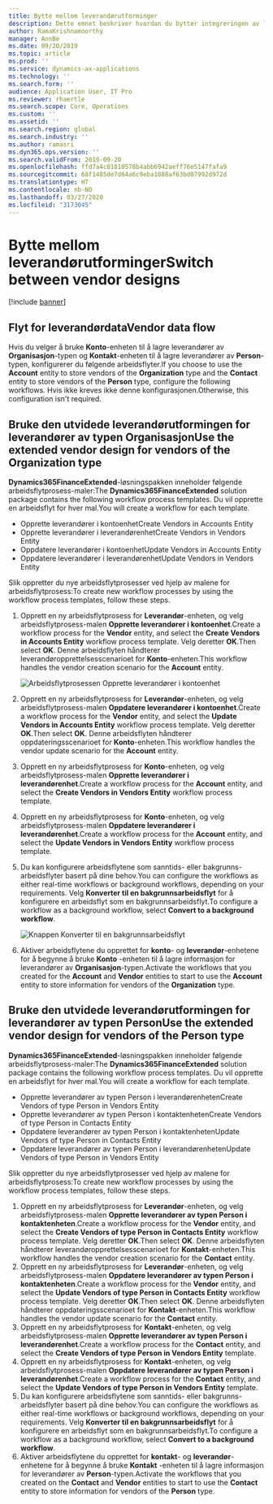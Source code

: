 ```yaml
---
title: Bytte mellom leverandørutforminger
description: Dette emnet beskriver hvordan du bytter integreringen av leverandørdata mellom Finance and Operations-apper og Common Data Service.
author: RamaKrishnamoorthy
manager: AnnBe
ms.date: 09/20/2019
ms.topic: article
ms.prod: ''
ms.service: dynamics-ax-applications
ms.technology: ''
ms.search.form: ''
audience: Application User, IT Pro
ms.reviewer: rhaertle
ms.search.scope: Core, Operations
ms.custom: ''
ms.assetid: ''
ms.search.region: global
ms.search.industry: ''
ms.author: ramasri
ms.dyn365.ops.version: ''
ms.search.validFrom: 2019-09-20
ms.openlocfilehash: ffd7a4c01810578b4abb6942aeff76e5147fafa9
ms.sourcegitcommit: 68f1485de7d64a6c9eba1088af63bd07992d972d
ms.translationtype: HT
ms.contentlocale: nb-NO
ms.lasthandoff: 03/27/2020
ms.locfileid: "3173045"
---
```

# <a name="switch-between-vendor-designs"></a><span data-ttu-id="820a1-103">Bytte mellom leverandørutforminger</span><span class="sxs-lookup"><span data-stu-id="820a1-103">Switch between vendor designs</span></span>

[!include [banner](../../includes/banner.md)]



## <a name="vendor-data-flow"></a><span data-ttu-id="820a1-104">Flyt for leverandørdata</span><span class="sxs-lookup"><span data-stu-id="820a1-104">Vendor data flow</span></span> 

<span data-ttu-id="820a1-105">Hvis du velger å bruke **Konto**-enheten til å lagre leverandører av **Organisasjon**-typen og **Kontakt**-enheten til å lagre leverandører av **Person**-typen, konfigurerer du følgende arbeidsflyter.</span><span class="sxs-lookup"><span data-stu-id="820a1-105">If you choose to use the **Account** entity to store vendors of the **Organization** type and the **Contact** entity to store vendors of the **Person** type, configure the following workflows.</span></span> <span data-ttu-id="820a1-106">Hvis ikke kreves ikke denne konfigurasjonen.</span><span class="sxs-lookup"><span data-stu-id="820a1-106">Otherwise, this configuration isn't required.</span></span>

## <a name="use-the-extended-vendor-design-for-vendors-of-the-organization-type"></a><span data-ttu-id="820a1-107">Bruke den utvidede leverandørutformingen for leverandører av typen Organisasjon</span><span class="sxs-lookup"><span data-stu-id="820a1-107">Use the extended vendor design for vendors of the Organization type</span></span>

<span data-ttu-id="820a1-108">**Dynamics365FinanceExtended**-løsningspakken inneholder følgende arbeidsflytprosess-maler:</span><span class="sxs-lookup"><span data-stu-id="820a1-108">The **Dynamics365FinanceExtended** solution package contains the following workflow process templates.</span></span> <span data-ttu-id="820a1-109">Du vil opprette en arbeidsflyt for hver mal.</span><span class="sxs-lookup"><span data-stu-id="820a1-109">You will create a workflow for each template.</span></span>

+ <span data-ttu-id="820a1-110">Opprette leverandører i kontoenhet</span><span class="sxs-lookup"><span data-stu-id="820a1-110">Create Vendors in Accounts Entity</span></span>
+ <span data-ttu-id="820a1-111">Opprette leverandører i leverandørenhet</span><span class="sxs-lookup"><span data-stu-id="820a1-111">Create Vendors in Vendors Entity</span></span>
+ <span data-ttu-id="820a1-112">Oppdatere leverandører i kontoenhet</span><span class="sxs-lookup"><span data-stu-id="820a1-112">Update Vendors in Accounts Entity</span></span>
+ <span data-ttu-id="820a1-113">Oppdatere leverandører i leverandørenhet</span><span class="sxs-lookup"><span data-stu-id="820a1-113">Update Vendors in Vendors Entity</span></span>

<span data-ttu-id="820a1-114">Slik oppretter du nye arbeidsflytprosesser ved hjelp av malene for arbeidsflytprosess:</span><span class="sxs-lookup"><span data-stu-id="820a1-114">To create new workflow processes by using the workflow process templates, follow these steps.</span></span>

1. <span data-ttu-id="820a1-115">Opprett en ny arbeidsflytprosess for **Leverandør**-enheten, og velg arbeidsflytprosess-malen **Opprette leverandører i kontoenhet**.</span><span class="sxs-lookup"><span data-stu-id="820a1-115">Create a workflow process for the **Vendor** entity, and select the **Create Vendors in Accounts Entity** workflow process template.</span></span> <span data-ttu-id="820a1-116">Velg deretter **OK**.</span><span class="sxs-lookup"><span data-stu-id="820a1-116">Then select **OK**.</span></span> <span data-ttu-id="820a1-117">Denne arbeidsflyten håndterer leverandøropprettelsesscenarioet for **Konto**-enheten.</span><span class="sxs-lookup"><span data-stu-id="820a1-117">This workflow handles the vendor creation scenario for the **Account** entity.</span></span>

    ![Arbeidsflytprosessen Opprette leverandører i kontoenhet](media/create_process.png)

2. <span data-ttu-id="820a1-119">Opprett en ny arbeidsflytprosess for **Leverandør**-enheten, og velg arbeidsflytprosess-malen **Oppdatere leverandører i kontoenhet**.</span><span class="sxs-lookup"><span data-stu-id="820a1-119">Create a workflow process for the **Vendor** entity, and select the **Update Vendors in Accounts Entity** workflow process template.</span></span> <span data-ttu-id="820a1-120">Velg deretter **OK**.</span><span class="sxs-lookup"><span data-stu-id="820a1-120">Then select **OK**.</span></span> <span data-ttu-id="820a1-121">Denne arbeidsflyten håndterer oppdateringsscenarioet for **Konto**-enheten.</span><span class="sxs-lookup"><span data-stu-id="820a1-121">This workflow handles the vendor update scenario for the **Account** entity.</span></span>
3. <span data-ttu-id="820a1-122">Opprett en ny arbeidsflytprosess for **Konto**-enheten, og velg arbeidsflytprosess-malen **Opprette leverandører i leverandørenhet**.</span><span class="sxs-lookup"><span data-stu-id="820a1-122">Create a workflow process for the **Account** entity, and select the **Create Vendors in Vendors Entity** workflow process template.</span></span>
4. <span data-ttu-id="820a1-123">Opprett en ny arbeidsflytprosess for **Konto**-enheten, og velg arbeidsflytprosess-malen **Oppdatere leverandører i leverandørenhet**.</span><span class="sxs-lookup"><span data-stu-id="820a1-123">Create a workflow process for the **Account** entity, and select the **Update Vendors in Vendors Entity** workflow process template.</span></span>
5. <span data-ttu-id="820a1-124">Du kan konfigurere arbeidsflytene som sanntids- eller bakgrunns-arbeidsflyter basert på dine behov.</span><span class="sxs-lookup"><span data-stu-id="820a1-124">You can configure the workflows as either real-time workflows or background workflows, depending on your requirements.</span></span> <span data-ttu-id="820a1-125">Velg **Konverter til en bakgrunnsarbeidsflyt** for å konfigurere en arbeidsflyt som en bakgrunnsarbeidsflyt.</span><span class="sxs-lookup"><span data-stu-id="820a1-125">To configure a workflow as a background workflow, select **Convert to a background workflow**.</span></span>

    ![Knappen Konverter til en bakgrunnsarbeidsflyt](media/background_workflow.png)

6. <span data-ttu-id="820a1-127">Aktiver arbeidsflytene du opprettet for **konto**- og **leverandør**-enhetene for å begynne å bruke **Konto** -enheten til å lagre informasjon for leverandører av **Organisasjon**-typen.</span><span class="sxs-lookup"><span data-stu-id="820a1-127">Activate the workflows that you created for the **Account** and **Vendor** entities to start to use the **Account** entity to store information for vendors of the **Organization** type.</span></span>

## <a name="use-the-extended-vendor-design-for-vendors-of-the-person-type"></a><span data-ttu-id="820a1-128">Bruke den utvidede leverandørutformingen for leverandører av typen Person</span><span class="sxs-lookup"><span data-stu-id="820a1-128">Use the extended vendor design for vendors of the Person type</span></span>

<span data-ttu-id="820a1-129">**Dynamics365FinanceExtended**-løsningspakken inneholder følgende arbeidsflytprosess-maler:</span><span class="sxs-lookup"><span data-stu-id="820a1-129">The **Dynamics365FinanceExtended** solution package contains the following workflow process templates.</span></span> <span data-ttu-id="820a1-130">Du vil opprette en arbeidsflyt for hver mal.</span><span class="sxs-lookup"><span data-stu-id="820a1-130">You will create a workflow for each template.</span></span>

+ <span data-ttu-id="820a1-131">Opprette leverandører av typen Person i leverandørenheten</span><span class="sxs-lookup"><span data-stu-id="820a1-131">Create Vendors of type Person in Vendors Entity</span></span>
+ <span data-ttu-id="820a1-132">Opprette leverandører av typen Person i kontaktenheten</span><span class="sxs-lookup"><span data-stu-id="820a1-132">Create Vendors of type Person in Contacts Entity</span></span>
+ <span data-ttu-id="820a1-133">Oppdatere leverandører av typen Person i kontaktenheten</span><span class="sxs-lookup"><span data-stu-id="820a1-133">Update Vendors of type Person in Contacts Entity</span></span>
+ <span data-ttu-id="820a1-134">Oppdatere leverandører av typen Person i leverandørenheten</span><span class="sxs-lookup"><span data-stu-id="820a1-134">Update Vendors of type Person in Vendors Entity</span></span>

<span data-ttu-id="820a1-135">Slik oppretter du nye arbeidsflytprosesser ved hjelp av malene for arbeidsflytprosess:</span><span class="sxs-lookup"><span data-stu-id="820a1-135">To create new workflow processes by using the workflow process templates, follow these steps.</span></span>

1. <span data-ttu-id="820a1-136">Opprett en ny arbeidsflytprosess for **Leverandør**-enheten, og velg arbeidsflytprosess-malen **Opprette leverandører av typen Person i kontaktenheten**.</span><span class="sxs-lookup"><span data-stu-id="820a1-136">Create a workflow process for the **Vendor** entity, and select the **Create Vendors of type Person in Contacts Entity** workflow process template.</span></span> <span data-ttu-id="820a1-137">Velg deretter **OK**.</span><span class="sxs-lookup"><span data-stu-id="820a1-137">Then select **OK**.</span></span> <span data-ttu-id="820a1-138">Denne arbeidsflyten håndterer leverandøropprettelsesscenarioet for **Kontakt**-enheten.</span><span class="sxs-lookup"><span data-stu-id="820a1-138">This workflow handles the vendor creation scenario for the **Contact** entity.</span></span>
2. <span data-ttu-id="820a1-139">Opprett en ny arbeidsflytprosess for **Leverandør**-enheten, og velg arbeidsflytprosess-malen **Oppdatere leverandører av typen Person i kontaktenheten**.</span><span class="sxs-lookup"><span data-stu-id="820a1-139">Create a workflow process for the **Vendor** entity, and select the **Update Vendors of type Person in Contacts Entity** workflow process template.</span></span> <span data-ttu-id="820a1-140">Velg deretter **OK**.</span><span class="sxs-lookup"><span data-stu-id="820a1-140">Then select **OK**.</span></span> <span data-ttu-id="820a1-141">Denne arbeidsflyten håndterer oppdateringsscenarioet for **Kontakt**-enheten.</span><span class="sxs-lookup"><span data-stu-id="820a1-141">This workflow handles the vendor update scenario for the **Contact** entity.</span></span>
3. <span data-ttu-id="820a1-142">Opprett en ny arbeidsflytprosess for **Kontakt**-enheten, og velg arbeidsflytprosess-malen **Opprette leverandører av typen Person i leverandørenhet**.</span><span class="sxs-lookup"><span data-stu-id="820a1-142">Create a workflow process for the **Contact** entity, and select the **Create Vendors of type Person in Vendors Entity** template.</span></span>
4. <span data-ttu-id="820a1-143">Opprett en ny arbeidsflytprosess for **Kontakt**-enheten, og velg arbeidsflytprosess-malen **Oppdatere leverandører av typen Person i leverandørenhet**.</span><span class="sxs-lookup"><span data-stu-id="820a1-143">Create a workflow process for the **Contact** entity, and select the **Update Vendors of type Person in Vendors Entity** template.</span></span>
5. <span data-ttu-id="820a1-144">Du kan konfigurere arbeidsflytene som sanntids- eller bakgrunns-arbeidsflyter basert på dine behov.</span><span class="sxs-lookup"><span data-stu-id="820a1-144">You can configure the workflows as either real-time workflows or background workflows, depending on your requirements.</span></span> <span data-ttu-id="820a1-145">Velg **Konverter til en bakgrunnsarbeidsflyt** for å konfigurere en arbeidsflyt som en bakgrunnsarbeidsflyt.</span><span class="sxs-lookup"><span data-stu-id="820a1-145">To configure a workflow as a background workflow, select **Convert to a background workflow**.</span></span>
6. <span data-ttu-id="820a1-146">Aktiver arbeidsflytene du opprettet for **kontakt**- og **leverandør**-enhetene for å begynne å bruke **Kontakt** -enheten til å lagre informasjon for leverandører av **Person**-typen.</span><span class="sxs-lookup"><span data-stu-id="820a1-146">Activate the workflows that you created on the **Contact** and **Vendor** entities to start to use the **Contact** entity to store information for vendors of the **Person** type.</span></span>
